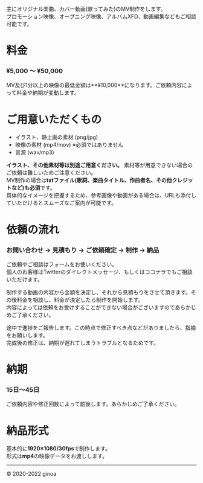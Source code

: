 主にオリジナル楽曲、カバー動画(歌ってみた)のMV制作をします。  
プロモーション映像、オープニング映像、アルバムXFD、動画編集などもご相談可能です。  

# 料金  
### ¥5,000 ～ ¥50,000  

MV及び1分以上の映像の最低金額は**¥10,000**になります。ご依頼内容によって料金や納期が変動します。  

# ご用意いただくもの  
- イラスト、静止画の素材 (png/jpg)  
- 映像の素材 (mp4/mov) ※必須ではありません  
- 音源 (wav/mp3)  
 
**イラスト、その他素材等は別途ご用意ください。** 素材等が用意できない場合のご依頼は難しいためご注意ください。  
MV制作の場合は**txtファイル(歌詞、楽曲タイトル、作曲者名、その他クレジットなど)も必須**です。   
具体的なイメージを把握するため、参考画像や動画がある場合は、URLも添付していただけるとスムーズなご案内が可能です。  

# 依頼の流れ   
### お問い合わせ -> 見積もり -> ご依頼確定 -> 制作 -> 納品  

ご依頼やご相談はフォームをお使いください。  
個人のお客様はTwitterのダイレクトメッセージ、もしくはココナラでもご相談いただけます。  

制作する動画の内容から金額を決定し、それから見積もりをさせて頂きます。その後料金を相談し、料金が決定したら制作を開始します。    
内容によっては依頼をお受けすることができない場合がございますのであらかじめご了承ください。  

途中で進捗をご報告します。この時点で修正すべき点などがありましたら、指摘をお願いします。  
完成後の修正は、納期が遅れてしまうトラブルとなるためです。  

# 納期  
### 15日～45日  
ご依頼内容や修正回数によって前後します。あらかじめご了承ください。  

# 納品形式  
基本的に**1920×1080/30fps**で制作します。  
形式は**mp4**の映像データをお渡しします。  
***
© 2020-2022 ginoa
